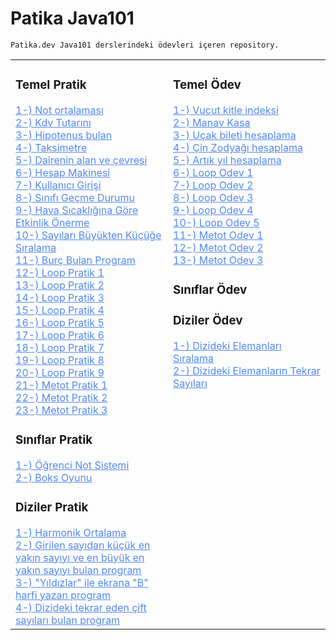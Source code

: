 # Patika Java101

````
Patika.dev Java101 derslerindeki ödevleri içeren repository.
````
<table><tr><td valign="top" width="50%">
  

<div >  
<h3>Temel Pratik</h3>
<a href="https://github.com/AktanSN/patika-Java101/blob/main/PatikaJava101/src/odevler/NotOrtalamasi.java" style="color:#5489ef;">1-) Not ortalaması</a>
<br><a href="https://github.com/AktanSN/patika-Java101/blob/main/PatikaJava101/src/odevler/KdvTutari.java" style="color:#5489ef;">2-) Kdv Tutarını </a>
<br><a href="https://github.com/AktanSN/patika-Java101/blob/main/PatikaJava101/src/odevler/HipotenusBulma.java" style="color:#5489ef;">3-) Hipotenus bulan</a>
<br><a href="https://github.com/AktanSN/patika-Java101/blob/main/PatikaJava101/src/odevler/Taksimetre.java" style="color:#5489ef;">4-) Taksimetre</a>
<br><a href="https://github.com/AktanSN/patika-Java101/blob/main/PatikaJava101/src/odevler/DaireAlanıVeCevresi.java" style="color:#5489ef;">5-) Dairenin alan ve çevresi</a>
  <br><a href="https://github.com/AktanSN/patika-Java101/blob/main/PatikaJava101/src/odevler/HesapMakinesi.java" style="color:#5489ef;">6-) Hesap Makinesi</a>
  <br><a href="https://github.com/AktanSN/patika-Java101/blob/main/PatikaJava101/src/odevler/KullaniciGirisi.java" style="color:#5489ef;">7-) Kullanıcı Girişi</a>
  <br><a href="https://github.com/AktanSN/patika-Java101/blob/main/PatikaJava101/src/odevler/SinifGecme.java" style="color:#5489ef;">8-) Sınıfı Geçme Durumu</a>
  <br><a href="https://github.com/AktanSN/patika-Java101/blob/main/PatikaJava101/src/odevler/HavaSicakliginaGoreEtkinlik.java" style="color:#5489ef;">9-) Hava Sıcaklığına Göre Etkinlik Önerme</a>
  <br><a href="https://github.com/AktanSN/patika-Java101/blob/main/PatikaJava101/src/odevler/SayilariBuyuktenKucuge.java" style="color:#5489ef;">10-) Sayıları Büyükten Küçüğe Sıralama</a>
  <br><a href="https://github.com/AktanSN/patika-Java101/blob/main/PatikaJava101/src/odevler/BurcBulma.java" style="color:#5489ef;">11-) Burç Bulan Program</a>
  <br><a href="https://github.com/AktanSN/patika-Java101/blob/main/PatikaJava101/src/odevler/LoopPratik1.java" style="color:#5489ef;">12-) Loop Pratik 1</a>
  <br><a href="https://github.com/AktanSN/patika-Java101/blob/main/PatikaJava101/src/odevler/LoopPratik2.java" style="color:#5489ef;">13-) Loop Pratik 2</a>
  <br><a href="https://github.com/AktanSN/patika-Java101/blob/main/PatikaJava101/src/odevler/LoopPratik3.java" style="color:#5489ef;">14-) Loop Pratik 3</a>
  <br><a href="https://github.com/AktanSN/patika-Java101/blob/main/PatikaJava101/src/odevler/LoopPratik4.java" style="color:#5489ef;">15-) Loop Pratik 4</a>
  <br><a href="https://github.com/AktanSN/patika-Java101/blob/main/PatikaJava101/src/odevler/LoopPratik5.java" style="color:#5489ef;">16-) Loop Pratik 5</a>
  <br><a href="https://github.com/AktanSN/patika-Java101/blob/main/PatikaJava101/src/odevler/LoopPratik6.java" style="color:#5489ef;">17-) Loop Pratik 6</a>
  <br><a href="https://github.com/AktanSN/patika-Java101/blob/main/PatikaJava101/src/odevler/LoopPratik7.java" style="color:#5489ef;">18-) Loop Pratik 7</a>
  <br><a href="https://github.com/AktanSN/patika-Java101/blob/main/PatikaJava101/src/odevler/LoopPratik8.java" style="color:#5489ef;">19-) Loop Pratik 8</a>
  <br><a href="https://github.com/AktanSN/patika-Java101/blob/main/PatikaJava101/src/odevler/LoopPratik9.java" style="color:#5489ef;">20-) Loop Pratik 9</a>
  <br><a href="https://github.com/AktanSN/patika-Java101/blob/main/PatikaJava101/src/odevler/PratikMetot1.java" style="color:#5489ef;">21-) Metot Pratik 1</a>
  <br><a href="https://github.com/AktanSN/patika-Java101/blob/main/PatikaJava101/src/odevler/PratikMetot2.java" style="color:#5489ef;">22-) Metot Pratik 2</a>
  <br><a href="https://github.com/AktanSN/patika-Java101/blob/main/PatikaJava101/src/odevler/PratikMetot3.java" style="color:#5489ef;">23-) Metot Pratik 3</a>
  
  <h3>Sınıflar Pratik</h3>
  <a href="https://github.com/AktanSN/patika-Java101/tree/main/PatikaJava101/src/ogrenciNotSistemi" style="color:#5489ef;">1-) Öğrenci Not Sistemi</a>
  <br><a href="https://github.com/AktanSN/patika-Java101/tree/main/PatikaJava101/src/boksOyunu" style="color:#5489ef;">2-) Boks Oyunu</a>
  <h3>Diziler Pratik</h3>
  <a href="https://github.com/AktanSN/patika-Java101/blob/main/PatikaJava101/src/odevler/DizilerPratik1.java" style="color:#5489ef;">1-) Harmonik Ortalama</a>
  <br><a href="https://github.com/AktanSN/patika-Java101/blob/main/PatikaJava101/src/odevler/DizilerPratik2.java" style="color:#5489ef;">2-) Girilen sayıdan küçük en yakın sayıyı ve en büyük en yakın sayıyı bulan program</a>
  <br><a href="https://github.com/AktanSN/patika-Java101/blob/main/PatikaJava101/src/odevler/DizilerPratik3.java" style="color:#5489ef;">3-) "Yıldızlar" ile ekrana "B" harfi yazan program</a>
  <br><a href="https://github.com/AktanSN/patika-Java101/blob/main/PatikaJava101/src/odevler/DizilerPratik4.java" style="color:#5489ef;">4-) Dizideki tekrar eden çift sayıları bulan program</a>
</div>
</td><td valign="top" width="50%">


<div>  
<h3>Temel Ödev</h3>
<a href="https://github.com/AktanSN/patika-Java101/blob/main/PatikaJava101/src/odevler/VucutKitleIndeksi.java" style="color:#5489ef;">1-) Vucut kitle indeksi</a>
<br><a href="https://github.com/AktanSN/patika-Java101/blob/main/PatikaJava101/src/odevler/ManavKasa.java" style="color:#5489ef;">2-) Manav Kasa</a>
<br><a href="https://github.com/AktanSN/patika-Java101/blob/main/PatikaJava101/src/odevler/UcakBiletiFiyatiHesaplama.java" style="color:#5489ef;">3-) Uçak bileti hesaplama</a>
<br><a href="https://github.com/AktanSN/patika-Java101/blob/main/PatikaJava101/src/odevler/CinZodyakHesap.java" style="color:#5489ef;">4-) Çin Zodyağı hesaplama</a>
<br><a href="https://github.com/AktanSN/patika-Java101/blob/main/PatikaJava101/src/odevler/ArtikYil.java" style="color:#5489ef;">5-) Artık yıl hesaplama</a>
  <br><a href="https://github.com/AktanSN/patika-Java101/blob/main/PatikaJava101/src/odevler/LoopOdev1.java" style="color:#5489ef;">6-) Loop Odev 1</a>
  <br><a href="https://github.com/AktanSN/patika-Java101/blob/main/PatikaJava101/src/odevler/LoopOdev2.java" style="color:#5489ef;">7-) Loop Odev 2</a>
  <br><a href="https://github.com/AktanSN/patika-Java101/blob/main/PatikaJava101/src/odevler/LoopOdev3.java" style="color:#5489ef;">8-) Loop Odev 3</a>
  <br><a href="https://github.com/AktanSN/patika-Java101/blob/main/PatikaJava101/src/odevler/LoopOdev4.java" style="color:#5489ef;">9-) Loop Odev 4</a>
  <br><a href="https://github.com/AktanSN/patika-Java101/blob/main/PatikaJava101/src/odevler/LoopOdev5.java" style="color:#5489ef;">10-) Loop Odev 5</a>
  <br><a href="https://github.com/AktanSN/patika-Java101/blob/main/PatikaJava101/src/odevler/MetotOdev1.java" style="color:#5489ef;">11-) Metot Odev 1</a>
  <br><a href="https://github.com/AktanSN/patika-Java101/blob/main/PatikaJava101/src/odevler/MetotOdev2.java" style="color:#5489ef;">12-) Metot Odev 2</a>
  <br><a href="https://github.com/AktanSN/patika-Java101/blob/main/PatikaJava101/src/odevler/MetotOdev3.java" style="color:#5489ef;">13-) Metot Odev 3</a>
<h3>Sınıflar Ödev</h3>
<h3>Diziler Ödev</h3>
 <a href="https://github.com/AktanSN/patika-Java101/blob/main/PatikaJava101/src/odevler/DizilerOdev1.java" style="color:#5489ef;">1-) Dizideki Elemanları Sıralama</a>
  <br><a href="https://github.com/AktanSN/patika-Java101/blob/main/PatikaJava101/src/odevler/DizilerOdev2.java" style="color:#5489ef;">2-) Dizideki Elemanların Tekrar Sayıları</a>
  </div>

</td></tr></table>  
